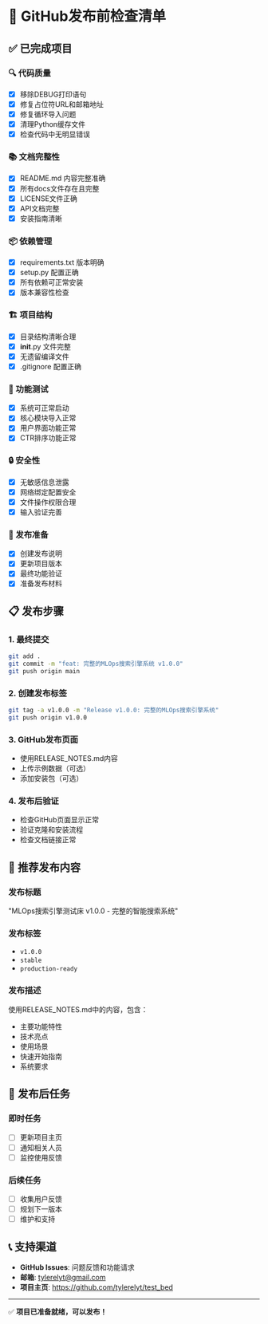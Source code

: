 # 🚀 GitHub发布前检查清单

## ✅ 已完成项目

### 🔍 代码质量
- [x] 移除DEBUG打印语句
- [x] 修复占位符URL和邮箱地址
- [x] 修复循环导入问题
- [x] 清理Python缓存文件
- [x] 检查代码中无明显错误

### 📚 文档完整性
- [x] README.md 内容完整准确
- [x] 所有docs文件存在且完整
- [x] LICENSE文件正确
- [x] API文档完整
- [x] 安装指南清晰

### 📦 依赖管理
- [x] requirements.txt 版本明确
- [x] setup.py 配置正确
- [x] 所有依赖可正常安装
- [x] 版本兼容性检查

### 🏗️ 项目结构
- [x] 目录结构清晰合理
- [x] __init__.py 文件完整
- [x] 无遗留编译文件
- [x] .gitignore 配置正确

### 🧪 功能测试
- [x] 系统可正常启动
- [x] 核心模块导入正常
- [x] 用户界面功能正常
- [x] CTR排序功能正常

### 🔒 安全性
- [x] 无敏感信息泄露
- [x] 网络绑定配置安全
- [x] 文件操作权限合理
- [x] 输入验证完善

### 🚀 发布准备
- [x] 创建发布说明
- [x] 更新项目版本
- [x] 最终功能验证
- [x] 准备发布材料

## 📋 发布步骤

### 1. 最终提交
```bash
git add .
git commit -m "feat: 完整的MLOps搜索引擎系统 v1.0.0"
git push origin main
```

### 2. 创建发布标签
```bash
git tag -a v1.0.0 -m "Release v1.0.0: 完整的MLOps搜索引擎系统"
git push origin v1.0.0
```

### 3. GitHub发布页面
- 使用RELEASE_NOTES.md内容
- 上传示例数据（可选）
- 添加安装包（可选）

### 4. 发布后验证
- 检查GitHub页面显示正常
- 验证克隆和安装流程
- 检查文档链接正常

## 🎯 推荐发布内容

### 发布标题
"MLOps搜索引擎测试床 v1.0.0 - 完整的智能搜索系统"

### 发布标签
- `v1.0.0`
- `stable`
- `production-ready`

### 发布描述
使用RELEASE_NOTES.md中的内容，包含：
- 主要功能特性
- 技术亮点
- 使用场景
- 快速开始指南
- 系统要求

## 🔧 发布后任务

### 即时任务
- [ ] 更新项目主页
- [ ] 通知相关人员
- [ ] 监控使用反馈

### 后续任务
- [ ] 收集用户反馈
- [ ] 规划下一版本
- [ ] 维护和支持

## 📞 支持渠道

- **GitHub Issues**: 问题反馈和功能请求
- **邮箱**: tylerelyt@gmail.com
- **项目主页**: https://github.com/tylerelyt/test_bed

---

✅ **项目已准备就绪，可以发布！** 